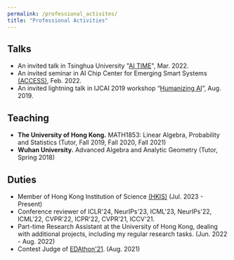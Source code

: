 ```yaml
---
permalink: /professional_activites/ 
title: "Professional Activities"
---
```


## Talks
+ An invited talk in Tsinghua University "[AI TIME](https://mp.weixin.qq.com/s/tqkOgA4G6ZwnoR7ecVGLPw)", Mar. 2022.
+ An invited seminar in AI Chip Center for Emerging Smart Systems [(ACCESS)](https://hkustcareers.ust.hk/ai-chip-center-for-emerging-smart-systems), Feb. 2022.
+ An invited lightning talk in IJCAI 2019 workshop “[Humanizing AI](https://www.humanizing-ai.com/hai-19.html)”, Aug. 2019.

## Teaching
+ **The University of Hong Kong.** MATH1853: Linear Algebra, Probability and Statistics (Tutor, Fall 2019, Fall 2020, Fall 2021)
+ **Wuhan University.** Advanced Algebra and Analytic Geometry (Tutor, Spring 2018)

## Duties
+ Member of Hong Kong Institution of Science [(HKIS)](http://www.science.org.hk/index.php?action=index) (Jul. 2023 - Present)
+ Conference reviewer of ICLR'24, NeurIPs'23, ICML'23, NeurIPs'22, ICML'22, CVPR'22, ICPR'22, CVPR'21, ICCV'21.
+ Part-time Research Assistant at the University of Hong Kong, dealing with additional projects, including my regular research tasks. (Jun. 2022 - Aug. 2022)
+ Contest Judge of [EDAthon'21](https://sites.google.com/view/ceda-hk/edathon-2021). (Aug. 2021)


